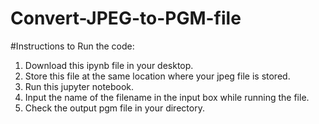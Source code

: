 # Convert-JPEG-to-PGM-file

#Instructions to Run the code:
  1. Download this ipynb file in your desktop.
  2. Store this file at the same location where your jpeg file is stored.
  3. Run this jupyter notebook.
  4. Input the name of the filename in the input box while running the file.
  5. Check the output pgm file in your directory.
